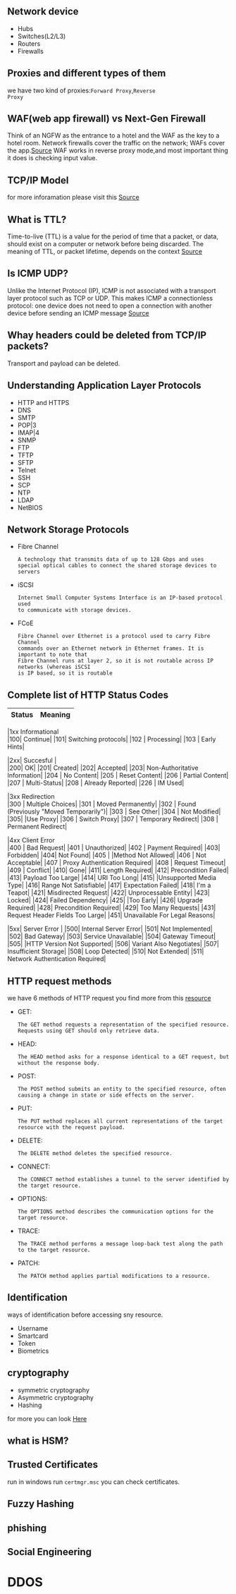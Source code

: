 ## Network device
<ul>
<li>Hubs</li>
<li>Switches(L2/L3)</li>
<li>Routers</li>
<li>Firewalls</li>

</ul>


## Proxies and different types of them
we have two kind of proxies:<code>Forward Proxy</code>,<code>Reverse Proxy</code>



## WAF(web app firewall) vs Next-Gen Firewall
Think of an NGFW as the entrance to a hotel and the WAF as the key to a hotel room. Network firewalls cover the traffic on the network; WAFs cover the app.<a href="https://www.f5.com/c/landing/waf-vs-ngfw-which-technology-do-you-need">Source</a>
WAF works in reverse proxy mode,and most important thing it does is checking input value.

## TCP/IP Model
for more inforamation please visit  this <a href="https://www.tcpipguide.com">Source</a>

## What is TTL?
Time-to-live (TTL) is a value for the period of time that a packet, or data, should exist on a computer or network before being discarded. The meaning of TTL, or packet lifetime, depends on the context
<a href="https://www.techtarget.com/searchnetworking/definition/time-to-live">Source</a>

## Is ICMP UDP?
Unlike the Internet Protocol (IP), ICMP is not associated with a transport layer protocol such as TCP or UDP. This makes ICMP a connectionless protocol: one device does not need to open a connection with another device before sending an ICMP message
<a href="https://www.cloudflare.com">Source</a>


## Whay headers could be deleted from TCP/IP packets?
Transport and payload can be deleted.


## Understanding Application Layer Protocols
 


<ul>
<li>HTTP and HTTPS</li>
<li>DNS</li>
<li>SMTP</li>
<li>POP|3</li>
<li>IMAP|4</li>
<li>SNMP</li>
<li>FTP</li>
<li>TFTP</li>
<li>SFTP</li>
<li>Telnet</li>
<li>SSH</li>
<li>SCP</li>
<li>NTP</li>
<li>LDAP</li>
<li>NetBIOS</li>
</ul>

## Network Storage Protocols
<ul>
<li>Fibre Channel 

    A technology that transmits data of up to 128 Gbps and uses
    special optical cables to connect the shared storage devices to servers

</li>

<li>iSCSI

    Internet Small Computer Systems Interface is an IP-based protocol used
    to communicate with storage devices.

</li>

<li>FCoE

    Fibre Channel over Ethernet is a protocol used to carry Fibre Channel
    commands over an Ethernet network in Ethernet frames. It is important to note that
    Fibre Channel runs at layer 2, so it is not routable across IP networks (whereas iSCSI
    is IP based, so it is routable

</li>

</ul>


## Complete list of HTTP Status Codes

|Status|Meaning|
| --- | --- | 

|1xx Informational 	 
|100| 	Continue|
|101| 	Switching protocols|
|102 |	Processing|
|103 |	Early Hints|
  	 
|2xx| Succesful |	 
|200| 	OK|
|201|	Created|
|202| 	Accepted|
|203|  	Non-Authoritative Information|
|204 |	No Content|
|205 |	Reset Content|
|206 |	Partial Content|
|207 |	Multi-Status|
|208 |	Already Reported|
|226 |	IM Used|
  	 
|3xx Redirection 	 
|300 |	Multiple Choices|
|301 |	Moved Permanently|
|302 |	Found (Previously "Moved Temporarily")|
|303 |	See Other|
|304 |	Not Modified|
|305| 	|Use Proxy|
|306 |	Switch Proxy|
|307 |	Temporary Redirect|
|308 |	Permanent Redirect|
  	 
|4xx Client Error 	 
|400 |	Bad Request|
|401 |	Unauthorized|
|402 |	Payment Required|
|403| 	Forbidden|
|404| 	Not Found|
|405 |	|Method Not Allowed|
|406 |	Not Acceptable|
|407 |	Proxy Authentication Required|
|408 |	Request Timeout|
|409 |	Conflict|
|410| 	Gone|
|411| 	Length Required|
|412| 	Precondition Failed|
|413| 	Payload Too Large|
|414| 	URI Too Long|
|415| 	|Unsupported Media Type|
|416| 	Range Not Satisfiable|
|417| 	Expectation Failed|
|418| 	I'm a Teapot|
|421| 	Misdirected Request|
|422| 	Unprocessable Entity|
|423| 	Locked|
|424| 	Failed Dependency|
|425| 	|Too Early|
|426| 	Upgrade Required|
|428| 	Precondition Required|
|429| 	Too Many Requests|
|431| 	Request Header Fields Too Large|
|451| 	Unavailable For Legal Reasons|
  	 
|5xx| Server Error 	 |
|500| 	Internal Server Error|
|501| 	Not Implemented|
|502| 	Bad Gateway|
|503| 	Service Unavailable|
|504| 	Gateway Timeout|
|505| 	|HTTP Version Not Supported|
|506| 	Variant Also Negotiates|
|507| 	Insufficient Storage|
|508| 	Loop Detected|
|510| 	Not Extended|
|511| 	Network Authentication Required|


## HTTP request methods

we have 6 methods of  HTTP request you find more from this <a href="https://developer.mozilla.org/en-US/docs/Web/HTTP/Methods" >resource</a>

<ul>

<li>GET:

    The GET method requests a representation of the specified resource. Requests using GET should only retrieve data.

</li>

<li>HEAD:

    The HEAD method asks for a response identical to a GET request, but without the response body.

</li>

<li>POST:

    The POST method submits an entity to the specified resource, often causing a change in state or side effects on the server.

</li>

<li>PUT:

    The PUT method replaces all current representations of the target resource with the request payload.

<li>DELETE:

    The DELETE method deletes the specified resource.
</li>

<li>CONNECT:

    The CONNECT method establishes a tunnel to the server identified by the target resource.

<li>OPTIONS:

    The OPTIONS method describes the communication options for the target resource.

</li>

<li>TRACE:

    The TRACE method performs a message loop-back test along the path to the target resource.

</li>

<li>PATCH:

    The PATCH method applies partial modifications to a resource.

</li>

</ul>



## Identification
ways of identification before accessing sny resource.
<ul>
<li>Username </li>
<li>Smartcard</li>
<li>Token </li>
<li>Biometrics</li>
</ul>



## cryptography

<ul>
<li>symmetric cryptography</li>
<li>Asymmetric cryptography</li>
<li>Hashing</li>
</ul>


for more you can look <a href=" https://www.crypto101.io/Crypto101.pdf">Here</a>

## what is HSM? 



## Trusted Certificates

run in windows run <code>certmgr.msc</code> you can check certificates.

## Fuzzy Hashing



## phishing 

## Social Engineering 


# DDOS
